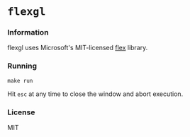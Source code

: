 # `flexgl`

### Information

flexgl uses Microsoft's MIT-licensed [flex](https://github.com/xamarin/flex) library.

### Running

```
make run
```

Hit `esc` at any time to close the window and abort execution.

### License

MIT

